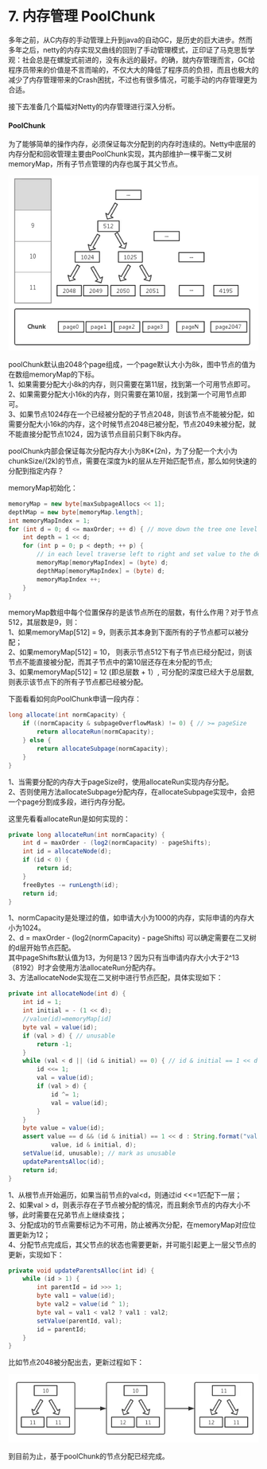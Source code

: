 # 7. 内存管理 PoolChunk

多年之前，从C内存的手动管理上升到java的自动GC，是历史的巨大进步。然而多年之后，netty的内存实现又曲线的回到了手动管理模式，正印证了马克思哲学观：社会总是在螺旋式前进的，没有永远的最好。的确，就内存管理而言，GC给程序员带来的价值是不言而喻的，不仅大大的降低了程序员的负担，而且也极大的减少了内存管理带来的Crash困扰，不过也有很多情况，可能手动的内存管理更为合适。

接下去准备几个篇幅对Netty的内存管理进行深入分析。

#### PoolChunk

为了能够简单的操作内存，必须保证每次分配到的内存时连续的。Netty中底层的内存分配和回收管理主要由PoolChunk实现，其内部维护一棵平衡二叉树memoryMap，所有子节点管理的内存也属于其父节点。

![memoryMap](../../../.gitbook/assets/image%20%2859%29.png)

poolChunk默认由2048个page组成，一个page默认大小为8k，图中节点的值为在数组memoryMap的下标。  
 1、如果需要分配大小8k的内存，则只需要在第11层，找到第一个可用节点即可。  
 2、如果需要分配大小16k的内存，则只需要在第10层，找到第一个可用节点即可。  
 3、如果节点1024存在一个已经被分配的子节点2048，则该节点不能被分配，如需要分配大小16k的内存，这个时候节点2048已被分配，节点2049未被分配，就不能直接分配节点1024，因为该节点目前只剩下8k内存。

poolChunk内部会保证每次分配内存大小为8K\*\(2n\)，为了分配一个大小为chunkSize/\(2k\)的节点，需要在深度为k的层从左开始匹配节点，那么如何快速的分配到指定内存？

memoryMap初始化：

```java
memoryMap = new byte[maxSubpageAllocs << 1];
depthMap = new byte[memoryMap.length];
int memoryMapIndex = 1;
for (int d = 0; d <= maxOrder; ++ d) { // move down the tree one level at a time
    int depth = 1 << d;
    for (int p = 0; p < depth; ++ p) {
        // in each level traverse left to right and set value to the depth of subtree
        memoryMap[memoryMapIndex] = (byte) d;
        depthMap[memoryMapIndex] = (byte) d;
        memoryMapIndex ++;
    }
}
```

memoryMap数组中每个位置保存的是该节点所在的层数，有什么作用？对于节点512，其层数是9，则：  
 1、如果memoryMap\[512\] = 9，则表示其本身到下面所有的子节点都可以被分配；  
 2、如果memoryMap\[512\] = 10， 则表示节点512下有子节点已经分配过，则该节点不能直接被分配，而其子节点中的第10层还存在未分配的节点;  
 3、如果memoryMap\[512\] = 12 \(即总层数 + 1）, 可分配的深度已经大于总层数, 则表示该节点下的所有子节点都已经被分配。

下面看看如何向PoolChunk申请一段内存：

```java
long allocate(int normCapacity) {
    if ((normCapacity & subpageOverflowMask) != 0) { // >= pageSize
        return allocateRun(normCapacity);
    } else {
        return allocateSubpage(normCapacity);
    }
}
```

1、当需要分配的内存大于pageSize时，使用allocateRun实现内存分配。  
 2、否则使用方法allocateSubpage分配内存，在allocateSubpage实现中，会把一个page分割成多段，进行内存分配。

这里先看看allocateRun是如何实现的：

```java
private long allocateRun(int normCapacity) {
    int d = maxOrder - (log2(normCapacity) - pageShifts);
    int id = allocateNode(d);
    if (id < 0) {
        return id;
    }
    freeBytes -= runLength(id);
    return id;
}
```

1、normCapacity是处理过的值，如申请大小为1000的内存，实际申请的内存大小为1024。  
 2、d = maxOrder - \(log2\(normCapacity\) - pageShifts\) 可以确定需要在二叉树的d层开始节点匹配。  
 其中pageShifts默认值为13，为何是13？因为只有当申请内存大小大于2^13（8192）时才会使用方法allocateRun分配内存。  
 3、方法allocateNode实现在二叉树中进行节点匹配，具体实现如下：

```java
private int allocateNode(int d) {
    int id = 1;
    int initial = - (1 << d); 
    //value(id)=memoryMap[id] 
    byte val = value(id); 
    if (val > d) { // unusable
        return -1;
    }
    while (val < d || (id & initial) == 0) { // id & initial == 1 << d for all ids at depth d, for < d it is 0
        id <<= 1;
        val = value(id);
        if (val > d) {
            id ^= 1;
            val = value(id);
        }
    }
    byte value = value(id);
    assert value == d && (id & initial) == 1 << d : String.format("val = %d, id & initial = %d, d = %d",
            value, id & initial, d);
    setValue(id, unusable); // mark as unusable
    updateParentsAlloc(id);
    return id;
}
```

1、从根节点开始遍历，如果当前节点的val&lt;d，则通过id &lt;&lt;=1匹配下一层；  
 2、如果val &gt; d，则表示存在子节点被分配的情况，而且剩余节点的内存大小不够，此时需要在兄弟节点上继续查找；  
 3、分配成功的节点需要标记为不可用，防止被再次分配，在memoryMap对应位置更新为12；  
 4、分配节点完成后，其父节点的状态也需要更新，并可能引起更上一层父节点的更新，实现如下：

```java
private void updateParentsAlloc(int id) {
    while (id > 1) {
        int parentId = id >>> 1;
        byte val1 = value(id);
        byte val2 = value(id ^ 1);
        byte val = val1 < val2 ? val1 : val2;
        setValue(parentId, val);
        id = parentId;
    }
}
```

比如节点2048被分配出去，更新过程如下：

![memoryMap&#x8282;&#x70B9;&#x66F4;&#x65B0;](../../../.gitbook/assets/image%20%28123%29.png)

 到目前为止，基于poolChunk的节点分配已经完成。

